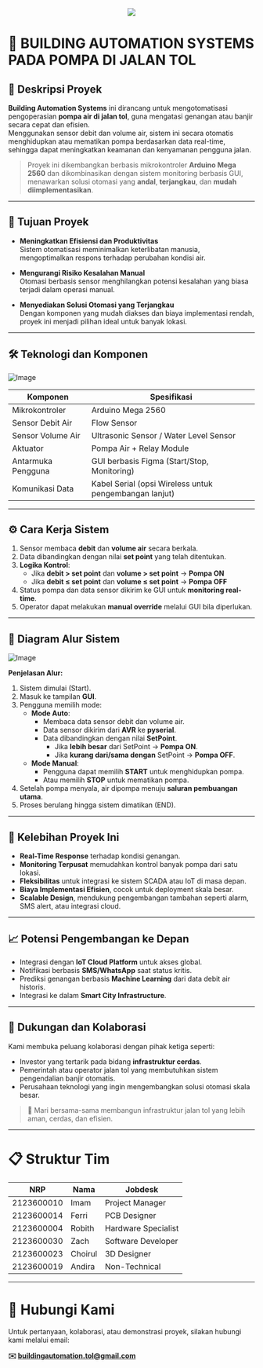 <div align="center">
  <img src="https://github.com/user-attachments/assets/cc067f5f-29a9-47e8-8fe2-f559c3799954">
</div>

# 🚧 BUILDING AUTOMATION SYSTEMS PADA POMPA DI JALAN TOL

## 📌 Deskripsi Proyek

**Building Automation Systems** ini dirancang untuk mengotomatisasi pengoperasian **pompa air di jalan tol**, guna mengatasi genangan atau banjir secara cepat dan efisien.  
Menggunakan sensor debit dan volume air, sistem ini secara otomatis menghidupkan atau mematikan pompa berdasarkan data real-time, sehingga dapat meningkatkan keamanan dan kenyamanan pengguna jalan.

> Proyek ini dikembangkan berbasis mikrokontroler **Arduino Mega 2560** dan dikombinasikan dengan sistem monitoring berbasis GUI, menawarkan solusi otomasi yang **andal**, **terjangkau**, dan **mudah diimplementasikan**.

---

## 🎯 Tujuan Proyek

- **Meningkatkan Efisiensi dan Produktivitas**  
  Sistem otomatisasi meminimalkan keterlibatan manusia, mengoptimalkan respons terhadap perubahan kondisi air.

- **Mengurangi Risiko Kesalahan Manual**  
  Otomasi berbasis sensor menghilangkan potensi kesalahan yang biasa terjadi dalam operasi manual.

- **Menyediakan Solusi Otomasi yang Terjangkau**  
  Dengan komponen yang mudah diakses dan biaya implementasi rendah, proyek ini menjadi pilihan ideal untuk banyak lokasi.

---

## 🛠️ Teknologi dan Komponen
![Image](https://github.com/user-attachments/assets/1327b8de-43a2-474f-bb94-4d029d60099e)


| Komponen             | Spesifikasi                                  |
|----------------------|----------------------------------------------|
| Mikrokontroler        | Arduino Mega 2560                           |
| Sensor Debit Air      | Flow Sensor                                 |
| Sensor Volume Air     | Ultrasonic Sensor / Water Level Sensor      |
| Aktuator              | Pompa Air + Relay Module                    |
| Antarmuka Pengguna    | GUI berbasis Figma (Start/Stop, Monitoring)  |
| Komunikasi Data       | Kabel Serial (opsi Wireless untuk pengembangan lanjut) |

---

## ⚙️ Cara Kerja Sistem

1. Sensor membaca **debit** dan **volume air** secara berkala.
2. Data dibandingkan dengan nilai **set point** yang telah ditentukan.
3. **Logika Kontrol**:
   - Jika **debit > set point** dan **volume > set point** → **Pompa ON**
   - Jika **debit ≤ set point** dan **volume ≤ set point** → **Pompa OFF**
4. Status pompa dan data sensor dikirim ke GUI untuk **monitoring real-time**.
5. Operator dapat melakukan **manual override** melalui GUI bila diperlukan.

---

## 🧩 Diagram Alur Sistem

![Image](https://github.com/user-attachments/assets/c8edc639-7d1b-4b6b-8df4-81f207d4f9f1)




**Penjelasan Alur:**
1. Sistem dimulai (Start).
2. Masuk ke tampilan **GUI**.
3. Pengguna memilih mode:
   - **Mode Auto**:
     - Membaca data sensor debit dan volume air.
     - Data sensor dikirim dari **AVR** ke **pyserial**.
     - Data dibandingkan dengan nilai **SetPoint**.
       - Jika **lebih besar** dari SetPoint → **Pompa ON**.
       - Jika **kurang dari/sama dengan** SetPoint → **Pompa OFF**.
   - **Mode Manual**:
     - Pengguna dapat memilih **START** untuk menghidupkan pompa.
     - Atau memilih **STOP** untuk mematikan pompa.
4. Setelah pompa menyala, air dipompa menuju **saluran pembuangan utama**.
5. Proses berulang hingga sistem dimatikan (END).

---

## 🌟 Kelebihan Proyek Ini

- **Real-Time Response** terhadap kondisi genangan.
- **Monitoring Terpusat** memudahkan kontrol banyak pompa dari satu lokasi.
- **Fleksibilitas** untuk integrasi ke sistem SCADA atau IoT di masa depan.
- **Biaya Implementasi Efisien**, cocok untuk deployment skala besar.
- **Scalable Design**, mendukung pengembangan tambahan seperti alarm, SMS alert, atau integrasi cloud.

---

## 📈 Potensi Pengembangan ke Depan

- Integrasi dengan **IoT Cloud Platform** untuk akses global.
- Notifikasi berbasis **SMS/WhatsApp** saat status kritis.
- Prediksi genangan berbasis **Machine Learning** dari data debit air historis.
- Integrasi ke dalam **Smart City Infrastructure**.

---

## 🤝 Dukungan dan Kolaborasi

Kami membuka peluang kolaborasi dengan pihak ketiga seperti:

- Investor yang tertarik pada bidang **infrastruktur cerdas**.
- Pemerintah atau operator jalan tol yang membutuhkan sistem pengendalian banjir otomatis.
- Perusahaan teknologi yang ingin mengembangkan solusi otomasi skala besar.

> 🚀 Mari bersama-sama membangun infrastruktur jalan tol yang lebih aman, cerdas, dan efisien.

---

# 📋 Struktur Tim

| NRP        | Nama     | Jobdesk             |
|------------|----------|---------------------|
| 2123600010 | Imam     | Project Manager     |
| 2123600014 | Ferri    | PCB Designer         |
| 2123600004 | Robith   | Hardware Specialist  |
| 2123600030 | Zach     | Software Developer   |
| 2123600023 | Choirul  | 3D Designer          |
| 2123600019 | Andira   | Non-Technical        |

---

# 📩 Hubungi Kami

Untuk pertanyaan, kolaborasi, atau demonstrasi proyek, silakan hubungi kami melalui email:

**✉️ buildingautomation.tol@gmail.com**
